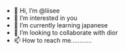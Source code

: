 - 👋 Hi, I’m @liisee
- 👀 I’m interested in you
- 🌱 I’m currently learning japanese
- 💞️ I’m looking to collaborate with dior
- 📫 How to reach me............
<!---
liisee/liisee is a ✨ special ✨ repository because its `README.md` (this file) appears on your GitHub profile.
You can click the Preview link to take a look at your changes.
--->

